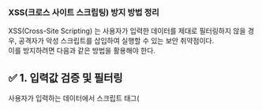 ### XSS(크로스 사이트 스크립팅) 방지 방법 정리  
XSS(Cross-Site Scripting) 는 사용자가 입력한 데이터를 제대로 필터링하지 않을 경우, 공격자가 악성 스크립트를 삽입하여 실행할 수 있는 보안 취약점이다.   
이를 방지하려면 다음과 같은 방법을 활용해야 한다.   
## ✅ 1. 입력값 검증 및 필터링  
사용자가 입력하는 데이터에서 스크립트 태그(<script>)나 위험한 코드를 필터링해야 한다.  
### 🛠 Jsoup을 이용한 HTML 태그 필터링  
```java  

import org.jsoup.Jsoup;
import org.jsoup.safety.Safelist;

public class XssPrevention {
    public static void main(String[] args) {
        String unsafeHtml = "<script>alert('XSS');</script><b>안전한 태그</b>";

        // 기본적인 XSS 방어 (허용된 태그만 남김)
        String safeHtml = Jsoup.clean(unsafeHtml, Safelist.basic());

        System.out.println(safeHtml); // 출력: <b>안전한 태그</b>
    }
}

  
```  
📌 Jsoup의 clean() 메서드를 활용하면, 지정된 Safelist에 포함된 태그만 허용됨  
📌 Safelist.basic() : <b>, <i>, <u>, <strong> 등 일부 태그 허용  
  
## ✅ 2. HTML 이스케이프 처리  
출력 시, HTML 및 JavaScript를 이스케이프하여 브라우저가 코드로 해석하지 않도록 방지해야 한다.  
### 🛠 Apache Commons Text 사용 (Java)  
```java  
java
복사편집
import org.apache.commons.text.StringEscapeUtils;

public class EscapeExample {
    public static void main(String[] args) {
        String unsafe = "<script>alert('XSS');</script>";
        String safe = StringEscapeUtils.escapeHtml4(unsafe);

        System.out.println(safe); // 출력: &lt;script&gt;alert(&#39;XSS&#39;);&lt;/script&gt;
    }
}

  
```  
📌 <script> 태그가 변환되어 실행되지 않음  
  
## ✅ 3. HTTP 응답 헤더 설정 (보안 헤더 추가)  
XSS 공격을 브라우저에서 차단하는 보안 정책을 적용해야 한다.  
### 🛠 Spring Security를 활용한 X-XSS-Protection 설정  
```java  
java
복사편집
import org.springframework.security.config.annotation.web.builders.HttpSecurity;
import org.springframework.security.config.annotation.web.configuration.EnableWebSecurity;
import org.springframework.security.config.annotation.web.configuration.WebSecurityConfigurerAdapter;

@EnableWebSecurity
public class SecurityConfig extends WebSecurityConfigurerAdapter {
    @Override
    protected void configure(HttpSecurity http) throws Exception {
        http
            .headers()
            .xssProtection()
            .and()
            .contentSecurityPolicy("script-src 'self'"); // 외부 스크립트 차단
    }
}

  
```  
📌 X-XSS-Protection 활성화 : 브라우저에서 XSS 탐지 시 자동으로 차단  
📌 CSP(Content Security Policy) 적용 :  'self'만 허용하여 외부 스크립트 실행 방지  
  
## ✅ 4. JavaScript에서  innerHTML 대신 textContent 사용  
JavaScript로 DOM을 조작할 때, innerHTML을 사용하면 악성 스크립트가 실행될 수 있음. 대신 textContent 사용 권장.  
```javascript  
// ❌ XSS 취약 코드
document.getElementById("output").innerHTML = userInput;

// ✅ 안전한 코드
document.getElementById("output").textContent = userInput;  
```  
